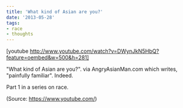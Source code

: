 ```yaml
---
title: 'What kind of Asian are you?'
date: '2013-05-28'
tags:
- race
- thoughts
---
```


[youtube http://www.youtube.com/watch?v=DWynJkN5HbQ?feature=oembed&w=500&h=281]
<p>"What kind of Asian are you?". via AngryAsianMan.com which writes, "painfully familiar". Indeed.</p>

<p>Part 1 in a series on race.</p><div class="attribution">(<span>Source:</span> <a href="https://www.youtube.com/">https://www.youtube.com/</a>)</div>
